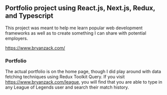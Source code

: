 ## Portfolio project using React.js, Next.js, Redux, and Typescript

This project was meant to help me learn popular web development frameworks as well as to create something I can share with potential employers.

https://www.bryanzack.com/

### Portfolio

The actual portfolio is on the home page, though I did play around with data fetching techniques using Redux Toolkit Query. If you visit https://www.bryanzack.com/league, you will find that you are able to type in any League of Legends user and search their match history.
